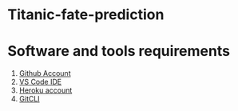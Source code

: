 # Titanic-fate-prediction
# Software and tools requirements
1. [Github Account](https://github.com)
2. [VS Code IDE](https://code.visualstudio.com)
3. [Heroku account](https://heroku.com)
4. [GitCLI](https://git-scm.com/downloads)